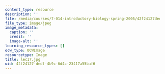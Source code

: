```yaml
---
content_type: resource
description: ''
file: /media/courses/7-014-introductory-biology-spring-2005/42f24127dedf4b9c6d4c23417a55baf6_lec17.jpg
file_type: image/jpeg
image_metadata:
  caption: ''
  credit: ''
  image-alt: ''
learning_resource_types: []
ocw_type: OCWImage
resourcetype: Image
title: lec17.jpg
uid: 42f24127-dedf-4b9c-6d4c-23417a55baf6
---
```

